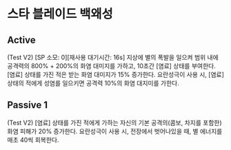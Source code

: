 # 스타 블레이드 백왜성

## Active

(Test V2)
[SP 소모: 0][재사용 대기시간: 16s] 지상에 별의 폭발을 일으켜 범위 내에 공격력의 800% + 200%의 화염 대미지를 가하고, 10초간 [염료] 상태를 부여한다. [염료] 상태를 가진 적은 받는 화염 대미지가 15% 증가한다. 요란성극이 사용 시, [염료] 상태의 적에게 성염를 일으키면 공격력 10%의 화염 대지미를 가한다.

## Passive 1

(Test V2)
[염료] 상태를 가진 적에게 가하는 자신의 기본 공격의(콤보, 차지를 포함한) 화염 피해가 20% 증가한다. 요란성극이 사용 시, 전장에서 벗어나있을 때, 별 에너지를 매초 40씩 회복한다.
